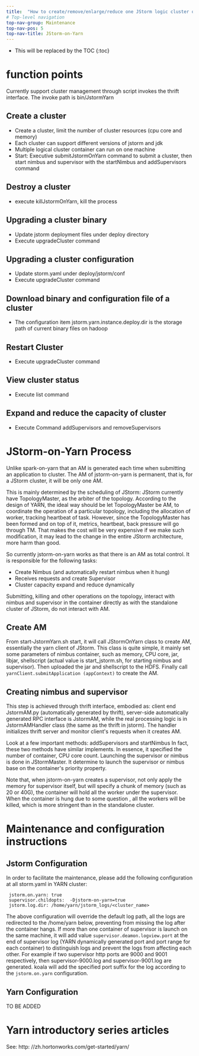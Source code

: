 ```yaml
---
title:  "How to create/remove/enlarge/reduce one JStorm logic cluster on yarn?"
# Top-level navigation
top-nav-group: Maintenance
top-nav-pos: 5
top-nav-title: JStorm-on-Yarn 
---
```


* This will be replaced by the TOC
{:toc}

# function points
Currently support cluster management through script invokes the thrift interface.
The invoke path is bin/JstormYarn

## Create a cluster
* Create a cluster, limit the number of cluster resources (cpu core and memory)
* Each cluster can support different versions of jstorm and jdk 
* Multiple logical cluster container can run on one machine
* Start: Executive submitJstormOnYarn command to submit a cluster, then start nimbus and supervisor with the startNimbus and addSupervisors command

## Destroy a cluster
* execute killJstormOnYarn, kill the process

## Upgrading a cluster binary
* Update jstorm deployment files under deploy directory
* Execute upgradeCluster command

## Upgrading a cluster configuration
* Update storm.yaml under deploy/jstorm/conf 
* Execute upgradeCluster command

## Download binary and configuration file of a cluster
* The configuration item jstorm.yarn.instance.deploy.dir is the storage path of current binary files on hadoop

## Restart Cluster
* Execute upgradeCluster command

## View cluster status
* Execute list command

## Expand and reduce the capacity of cluster
* Execute Command addSupervisors and removeSupervisors

# JStorm-on-Yarn Process
Unlike spark-on-yarn that an AM is generated each time when submitting an application to cluster. The AM of jstorm-on-yarn is permanent, that is, for a JStorm cluster, it will be only one AM.


This is mainly determined by the scheduling of JStorm: JStorm currently have TopologyMaster, as the arbiter of the topology. 
According to the design of YARN, the ideal way should be let TopologyMaster be AM, to coordinate the operation of a particular topology, 
including the allocation of worker, tracking heartbeat of task. However, since the TopologyMaster has been formed 
and on top of it, metrics, heartbeat, back pressure will go through TM. That makes the cost will be very expensive if we make such modification, it may lead to the change in the entire JStorm architecture, more harm than good.

So currently jstorm-on-yarn works as that there is an AM as total control. It is responsible for the following tasks:
* Create Nimbus (and automatically restart nimbus when it hung)
* Receives requests and create Supervisor 
* Cluster capacity expand and reduce dynamically

Submitting, killing and other operations on the topology, interact with nimbus and supervisor in the container directly as with the standalone cluster of JStorm, do not interact with AM.

## Create AM
From start-JstormYarn.sh start, it will call JStormOnYarn class to create AM, essentially the yarn client of JStorm.
This class is quite simple, it mainly set some parameters of nimbus container, such as memory, CPU core, jar, libjar, shellscript (actual value is start_jstorm.sh, for starting nimbus and supervisor).
Then uploaded the jar and shellscript to the HDFS. Finally call `yarnClient.submitApplication (appContext)` to create the AM.

## Creating nimbus and supervisor
This step is achieved through thrift interface, embodied as: client end JstormAM.py (automatically generated by thrift), server-side automatically generated RPC interface is JstormAM, while the real processing logic is in JstormAMHandler class (the same as the thrift in jstorm). The handler initializes thrift server and monitor client's requests when it creates AM.

Look at a few important methods: addSupervisors and startNimbus
In fact, these two methods have similar implements. In essence, it specified the number of container, CPU core count. Launching the supervisor or nimbus is done in JStormMaster. It determine to launch the supervisor or nimbus base on the container's priority property.

Note that, when jstorm-on-yarn creates a supervisor, not only apply the memory for supervisor itself, but will specify a chunk of memory (such as 20 or 40G), the container will hold all the worker under the supervisor. When the container is hung due to some question , all the workers will be killed, which is more stringent than in the standalone cluster.

# Maintenance and configuration instructions

## Jstorm Configuration

In order to facilitate the maintenance, please add the following configuration at all storm.yaml in YARN cluster:

```
 jstorm.on.yarn: true
 supervisor.childopts:  -Djstorm-on-yarn=true
 jstorm.log.dir: /home/yarn/jstorm_logs/<cluster_name>
```

The above configuration will override the default log path, all the logs are redirected to the /home/yarn below, preventing from missing the log after the container hangs. If more than one container of supervisor is launch on the same machine, it will add value `supervisor.deamon.logview.port` at the end of supervisor log (YARN dynamically generated port and port range for each container) to distinguish logs and prevent the logs from affecting each other. For example if two supervisor http ports are 9000 and 9001 respectively, then supervisor-9000.log and supervisor-9001.log are generated. koala will add the specified port suffix for the log according to the `jstorm.on.yarn` configuration.

## Yarn Configuration

TO BE ADDED

# Yarn introductory series articles 

See: http: //zh.hortonworks.com/get-started/yarn/
